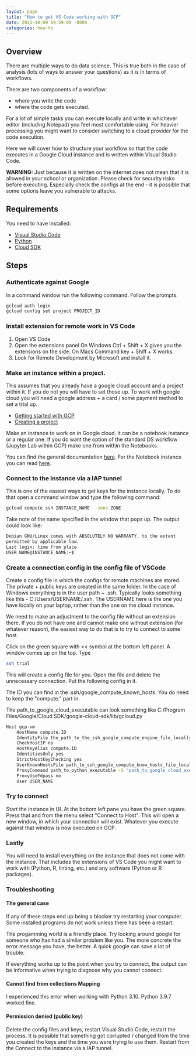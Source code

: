 ```yaml
---
layout: page
title: "How to get VS Code working with GCP"
date: 2021-10-09 19:59:00 -0000
categories: how-to
---
```

## Overview
There are multiple ways to do data science. 
This is true both in the case of analysis (lots of ways to answer your questions) as it is in terms of workflows.

There are two components of a workflow:
- where you write the code
- where the code gets executed.

For a lot of simple tasks you can execute locally and write in whichever editor (including 
Notepad) you feel most comfortable using. For heavier processing you might want to consider switching 
to a cloud provider for the code execution.

Here we will cover how to structure your workflow so that the code executes in a Google Cloud instance
and is written within Visual Studio Code.

**WARNING:** Just because it is written on the internet does not mean that it is allowed in your school or organization.
Please check for security risks before executing. Especially check the configs at the end - it is possible that some
options leave you vulnerable to attacks.

## Requirements
You need to have installed:
- [Visual Studio Code](https://code.visualstudio.com/Download)
- [Python](https://www.python.org/downloads/)
- [Cloud SDK](https://cloud.google.com/sdk/docs/install)

## Steps
### Authenticate against Google
In a command window run the following command. Follow the prompts. 
```bash
gcloud auth login
gcloud config set project PROJECT_ID
```
### Install extension for remote work in VS Code
1. Open VS Code
2. Open the extensions panel
On Windows Ctrl + Shift + X gives you the extensions on the side. 
On Macs Command key + Shift + X works.
3. Look for Remote Development by Microsoft and install it.

### Make an instance within a project.
This assumes that you already have a google cloud account and a project within it.
If you do not you will have to set those up.
To work with google cloud you will need a google address + a card / some payment method to set a trial up.
- [Getting started with GCP](https://console.cloud.google.com/getting-started?pli=1)
- [Creating a project](https://cloud.google.com/appengine/docs/standard/nodejs/building-app/creating-project)

Make an instance to work on in Google cloud.
It can be a notebook instance or a regular one. 
If you do want the option of the standard DS workflow (Jupyter Lab within GCP) make one from within the Notebooks.

You can find the general documentation [here](https://cloud.google.com/compute/docs/instances/create-start-instance).
For the Notebook instance you can read [here](https://cloud.google.com/notebooks/docs/create-new).

### Connect to the instance via a IAP tunnel
This is one of the easiest ways to get keys for the instance locally.
To do that open a command window and type the following command:
```bash
gcloud compute ssh INSTANCE_NAME --zone ZONE
```
Take note of the name specified in the window that pops up. 
The output could look like:
```bash
Debian GNU/Linux comes with ABSOLUTELY NO WARRANTY, to the extent
permitted by applicable law.
Last login: time from place
USER_NAME@INSTANCE_NAME:~$ 
```

### Create a connection config in the config file of VSCode
Create a config file in which the configs for remote machines are stored.
The private + public keys are created in the same folder.
In the case of Windows everything is in the user path + .ssh.
Typically looks something like this - C:/Users/USERNAME/.ssh. The USERNAME
here is the one you have locally on your laptop, rather than the one on the cloud instance.

We need to make an adjustment to the config file without an extension there.
If you do not have one and cannot make one without extension (for whatever reason),
the easiest way to do that is to try to connect to some host.

Click on the green square with >< symbol at the bottom left panel. A window comes up on the top.
Type 
```bash
ssh trial
```
This will create a config file for you. 
Open the file and delete the unnecessary connection. 
Put the following config in it. 

The ID you can find in the .ssh/google_compute_known_hosts. You do need to keep the "compute." part in.

The path_to_google_cloud_executable can look something like C:/Program Files/Google/Cloud SDK/google-cloud-sdk/lib/gcloud.py


```bash
Host gcp-vm
    HostName compute.ID
    IdentityFile the_path_to_the_ssh_google_compute_engine_file_locally
    CheckHostIP no
    HostKeyAlias compute.ID
    IdentitiesOnly yes
    StrictHostKeyChecking yes
    UserKnownHostsFile path_to_ssh_google_compute_know_hosts_file_locally
    ProxyCommand path_to_python_executable -S "path_to_google_cloud_executable" compute start-iap-tunnel INSTANCE_NAME %p --listen-on-stdin --project=PROJECT_NAME --zone=ZONE --verbosity=warning 
    ProxyUseFdpass no
    User USER_NAME
```

### Try to connect
Start the instance in UI.
At the bottom left pane you have the green square. Press that and from the menu select "Connect to Host".
This will open a new window, in which your connection will exist. Whatever you execute against that window 
is now executed on GCP. 

### Lastly
You will need to install everything on the instance that does not come with the 
instance. That includes the extensions of VS Code you might want to work with 
(Python, R, linting, etc.) and any software (Python or R packages).

### Troubleshooting
#### The general case
If any of these steps end up being a blocker try restarting your computer.
Some installed programs do not work unless there has been a restart.

The progamming world is a friendly place. Try looking around google for 
someone who has had a similar problem like you. The more concrete the error message 
you have, the better. A quick google can save a lot of trouble. 

If everything works up to the point when you try to connect, the output can be informative when 
trying to diagnose why you cannot connect.

#### Cannot find from collections Mapping
I experienced this error when working with Python 3.10.
Python 3.9.7 worked fine.

#### Permission denied (public key)
Delete the config files and keys, restart Visual Studio Code, restart the process.
It is possible that something got corrupted / changed from the time you 
created the keys and the time you were trying to use them. Restart from the 
Connect to the instance via a IAP tunnel.